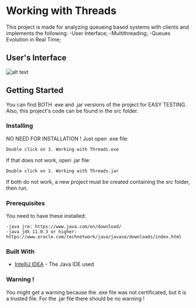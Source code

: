 # Working with Threads
This project is made for analyzing queueing based systems with clients and implements the following: -User Interface; -Multithreading; -Queues Evolution in Real Time;

## User's Interface
![alt text](https://github.com/DanutGavrus/Java-Applications/blob/master/0.%20User%20Interfaces/3.%20Working%20with%20Threads.png)

## Getting Started
You can find BOTH .exe and .jar versions of the project for EASY TESTING. Also, this project's code can be found in the src folder.

### Installing
NO NEED FOR INSTALLATION !
Just open .exe file:
```
Double click on 3. Working with Threads.exe
```
If that does not work, open .jar file:
```
Double click on 3. Working with Threads.jar
```
If both do not work, a new project must be created containing the src folder, then run.

### Prerequisites
You need to have these installed:
```
-java jre: https://www.java.com/en/download/
-java jdk 11.0.3 or higher: https://www.oracle.com/technetwork/java/javase/downloads/index.html
```

### Built With
* [IntelliJ IDEA](https://www.jetbrains.com/idea/) - The Java IDE used

### Warning !
You might get a warning because the .exe file was not certificated, but it is a trusted file. For the .jar file there should be no warning !